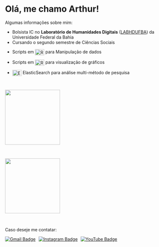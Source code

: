 # Olá, me chamo **Arthur**!

Algumas informações sobre mim:

- Bolsista IC no **Laboratório de Humanidades Digitais** ([LABHDUFBA](https://www.google.com/url?sa=t&source=web&rct=j&opi=89978449&url=https://www.labhd.ufba.br/&ved=2ahUKEwit6r-MpKKGAxUBqZUCHWSdCIkQFnoECBMQAQ&usg=AOvVaw2nQk5YH_WgD74kk0T291Gc)) da Universidade Federal da Bahia
- Cursando o segundo semestre de Ciências Sociais
- <p>Scripts em <img src="https://cdn.jsdelivr.net/gh/devicons/devicon@latest/icons/rstudio/rstudio-original.svg" alt="RStudio Logo" style="vertical-align: middle; height: 20px; width: 30px;"> para Manipulação de dados</p>
- <p>Scripts em <img src="https://cdn.jsdelivr.net/gh/devicons/devicon@latest/icons/rstudio/rstudio-original.svg" alt="RStudio Logo" style="vertical-align: middle; height: 20px; width: 30px;"> para visualização de gráficos</p>
- <img src="https://cdn.jsdelivr.net/gh/devicons/devicon/icons/elasticsearch/elasticsearch-original.svg" alt="Elasticsearch Logo" style="vertical-align: middle; height: 20px; width: 30px;"> ElasticSearch para análise multi-método de pesquisa</p>


<p></p>
<p>&nbsp;</p>
<div align="left">

<a href="https://github.com/tutzlima"> </a>

<img align="center" height="180em" src="https://github-readme-stats.vercel.app/api?username=tutzlima&theme=github_dark&show_icons=true"/>

<p>&nbsp;</p>

<img align="center" height="180em" src="https://github-readme-stats.vercel.app/api/top-langs/?username=tutzlima&theme=github_dark&show_icons=true"/>

</div>

<p></p>

<div>
  <p>&nbsp;</p> <!-- Espaço -->
  <p>Caso deseje me contatar:</p>

<a href="mailto:arthurlimareserva@gmail.com" style="float: left; margin-right: 10px;"> <!-- Gmail -->
    <img src="https://img.shields.io/badge/-Gmail-%23333?style=for-the-badge&logo=gmail&logoColor=white" alt="Gmail Badge">
  </a>
  
<a href="https://www.instagram.com/tutzlima" target="_blank" style="float: left; margin-right: 10px;"> <!-- Instagram -->
    <img src="https://img.shields.io/badge/Instagram-E4405F?style=for-the-badge&logo=instagram&logoColor=white" alt="Instagram Badge">
  </a>
  
<a href="https://youtube.com/@tutzlima?si=bOIhAObWDABOSDTE" target="_blank" style="float: left;"> <!-- Youtube -->
    <img src="https://img.shields.io/badge/YouTube-FF0000?style=for-the-badge&logo=youtube&logoColor=white" alt="YouTube Badge">

</div>
